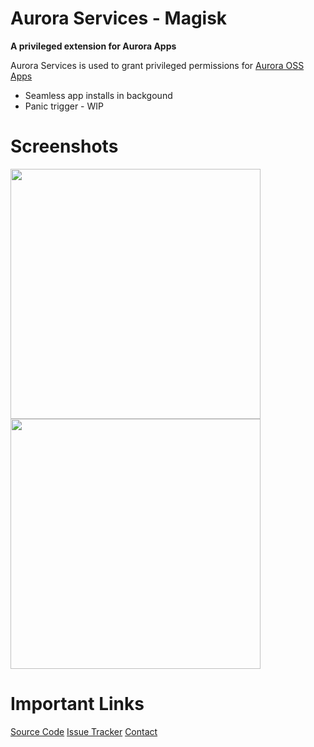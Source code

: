 
# Aurora Services - Magisk

**A privileged extension for Aurora Apps**

Aurora Services is used to grant privileged permissions for [Aurora OSS Apps](https://gitlab.com/AuroraOSS) 
- Seamless app installs in backgound
- Panic trigger - WIP

# Screenshots

<img src="https://i.imgur.com/W7fSBhr.png" height="400"><img src="https://i.imgur.com/Y3gcVtS.png" height="400">


# Important Links
[Source Code](https://gitlab.com/AuroraOSS/AuroraServices)
[Issue Tracker](https://gitlab.com/AuroraOSS/AuroraServices/-/issues)
[Contact](auroraoss.dev@gmail.com)

